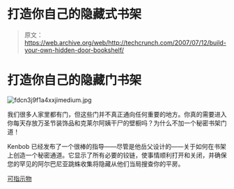 # 打造你自己的隐藏式书架

> 原文：<https://web.archive.org/web/http://techcrunch.com/2007/07/12/build-your-own-hidden-door-bookshelf/>

# 打造你自己的隐藏门书架

![fdcn3j9f1a4xxjimedium.jpg](img/e2a99f8aca39a001e7fd45b18744d92b.png)

我们很多人家里都有门，但这些门并不真正通向任何重要的地方。你真的需要进入你每天存放万圣节装饰品和克莱尔阿姨干尸的壁橱吗？为什么不加一个秘密书架门道！

Kenbob 已经发布了一个很棒的指导——尽管是他岳父设计的——关于如何在书架上创造一个秘密通道。它显示了所有必要的铰链，使事情顺利打开和关闭，并确保您的罕见的阿尔巴尼亚跳蛛收集将隐藏从他们当局搜查你的平房。

[可指示物](https://web.archive.org/web/20201028053032/http://www.instructables.com/id/E4Z8XHRF1A4XXOA/)